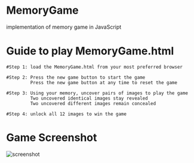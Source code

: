 # MemoryGame
implementation of memory game in JavaScript

# Guide to play MemoryGame.html

    #Step 1: load the MemoryGame.html from your most preferred browser

    #Step 2: Press the new game button to start the game
             Press the new game button at any time to reset the game

    #Step 3: Using your memory, uncover pairs of images to play the game
             Two uncovered identical images stay revealed 
             Two uncovered different images remain concealed

    #Step 4: unlock all 12 images to win the game

# Game Screenshot
  
  ![screenshot](https://user-images.githubusercontent.com/19677443/49345791-cefbdb80-f657-11e8-86c6-06c157eac80c.png)
